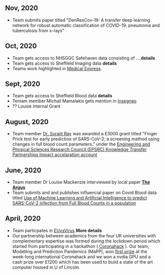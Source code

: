 ## Nov, 2020
 - Team submits paper titled "DenResCov-19: A transfer deep learning network for robust automatic classification of COVID-19, pneumonia and tuberculosis from x-rays"
 
## Oct, 2020
 - Team gets access to NHSGGC Safehaven data consisting of ....**details**
 - Team gets access to Sheffield Imaging data **details**
 - Teams work highlighted in [Medical Express](https://medicalxpress.com/news/2020-10-artificial-intelligence-early-covid-standard.html). 
 
 ## Sept, 2020
  - Team gets access to Sheffield Blood data **details**
  - Temam member Michail Mamalakis gets mention in [Insegneo](https://insigneo.org/2020/05/insigneo-phd-student-michail-mamalakis-takes-part-in-eu-covid-19-hackathon/)
  - ?? Louise internal Grant
 
## August, 2020
 - Team member [Dr. Surajit Ray](https://www.gla.ac.uk/schools/mathematicsstatistics/staff/surajitray/) was awarded a £3000 grant titled "Finger Prick test for early prediction of SARS-CoV-2; a screening method using changes in full blood count parameters." under the [Engineering and Physical Sciences Research Council (EPSRC)	 Knowledge Transfer Partnerships Impact accelaration account](https://www.gla.ac.uk/myglasgow/ris/knowledgeexchange/knowledgeexchangefunding/impactaccelerationaccounts/)


## June, 2020
 - Team member Dr Louise Mackenzie interviewed by local paper  [**The Argus**](https://www.theargus.co.uk/news/18547809.coronavirus-brighton-researcher-helps-develop-new-test/)
 - Team submits and and publishes influencial paper on Covid Blood data titled [Use of Machine Learning and Artificial Intelligence to predict SARS-CoV-2 infection from Full Blood Counts in a population](https://www.ncbi.nlm.nih.gov/pmc/articles/PMC7296324/)

 
## April, 2020
 - Team particpates in [EUvsVirus](https://www.euvsvirus.org/)   **More details** 
 - Our partnership between academics from the four UK universities with complementary expertise was formed during the lockdown period which started from participating in a hackathon ( [Coronahack](https://www.coronahack.co.uk/) ). Our team, Modelling and Prediction Pandemics (MaPP),  won [first prize](https://medium.com/@pauldowling/accelerating-scientific-collaboration-in-real-time-e1f682f54c87) at the week-long international Coronahack and we won a nvdia GPU and a cash prize over £1200 which has been used to build a state of the art computer housed in U of Lincoln.

